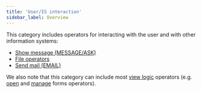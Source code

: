 ```yaml
---
title: 'User/IS interaction'
sidebar_label: Overview
---
```


This category includes operators for interacting with the user and with other information systems:

-   [Show message (MESSAGE/ASK)](Show_message_MESSAGE_ASK_.md)
-   [File operators](File_operators.md)
-   [Send mail (EMAIL)](Send_mail_EMAIL_.md)

We also note that this category can include most [view logic](View_logic.md) operators (e.g. [open](Open_form.md) and [manage](Form_operators.md) forms operators).
